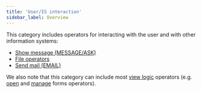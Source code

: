 ```yaml
---
title: 'User/IS interaction'
sidebar_label: Overview
---
```


This category includes operators for interacting with the user and with other information systems:

-   [Show message (MESSAGE/ASK)](Show_message_MESSAGE_ASK_.md)
-   [File operators](File_operators.md)
-   [Send mail (EMAIL)](Send_mail_EMAIL_.md)

We also note that this category can include most [view logic](View_logic.md) operators (e.g. [open](Open_form.md) and [manage](Form_operators.md) forms operators).
